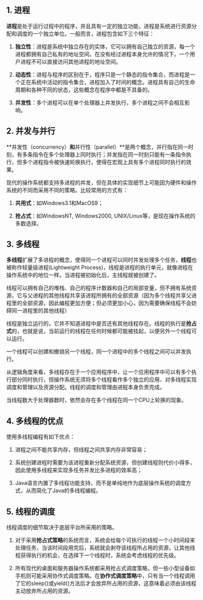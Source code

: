 ## 1. 进程

**进程**是处于运行过程中的程序，并且具有一定的独立功能，进程是系统进行资源分配和调度的一个独立单位。一般而言，进程包含如下三个特征：

1. **独立性**：进程是系统中独立存在的实体，它可以拥有自己独立的资源，每一个进程都拥有自己私有的地址空间。在没有经过进程本身允许的情况下，一个用户进程不可以直接访问其他进程的地址空间。

2. **动态性**：进程与程序的区别在于，程序只是一个静态的指令集合，而进程是一个正在系统中活动的指令集合，进程加入了时间的概念。进程具有自己的生命周期和各种不同的状态，这些概念在程序中都是不具备的。

3. **并发性**：多个进程可以在单个处理器上并发执行，多个进程之间不会相互影响。

## 2. 并发与并行

**并发性（concurrency）**和**并行性（parallel）**是两个概念，并行指在同一时刻，有多条指令在多个处理器上同时执行；并发指在同一时刻只能有一条指令执行，但多个进程指令被快速轮换执行，使得在宏观上具有多个进程同时执行的效果。

现代的操作系统都支持多进程的并发，但在具体的实现细节上可能因为硬件和操作系统的不同而采用不同的策略。比较常用的方式有：

1. **共用式**：如Windows3.1和MacOS9；

2. **抢占式**：如WindowsNT, Windows2000, UNIX/Linux等，是现在操作系统的多数选择。

## 3. 多线程

**多线程**扩展了多进程的概念，使得同一个进程可以同时并发处理多个任务，**线程**也被称作轻量级进程(Lightweight Process)，线程是进程的执行单元，就像进程在操作系统中的地位一样。当进程被初始化后，主线程就被创建了。

线程可以拥有自己的堆栈、自己的程序计数器和自己的局部变量，但不拥有系统资源，它与父进程的其他线程共享该进程所拥有的全部资源（因为多个线程共享父进程里的全部资源，因此编程更加方便；但必须更加小心，因为需要确保线程不会妨碍同一进程里的其他线程）

线程是独立运行的，它并不知道进程中是否还有其他线程存在。线程的执行是**抢占式**的，也就是说，当前运行的线程在任何时候都可能被挂起，以便另外一个线程可以运行。

一个线程可以创建和撤销另一个线程，同一个进程中的多个线程之间可以并发执行。

从逻辑角度来看，多线程存在于一个应用程序中，让一个应用程序中可以有多个执行部分同时执行，但操作系统无须将多个线程看作多个独立的应用、对多线程实现调度和管理以及资源分配。线程的调度和管理由进程本身负责完成。

当线程数大于处理器数时，依然会存在多个线程在同一个CPU上轮换的现象。

## 4. 多线程的优点

使用多线程编程有如下优点：

1. 进程之间不能共享内存，但线程之间共享内存非常容易；

2. 系统创建进程时需要为该进程重新分配系统资源，但创建线程则代价小得多，因此使用多线程来实现多任务并发比多进程的效率高；

3. Java语言内置了多线程功能支持，而不是单纯地作为底层操作系统的调度方式，从而简化了Java的多线程编程。

## 5. 线程的调度

线程调度的细节取决于底层平台所采用的策略。

1. 对于采用**抢占式策略**的系统而言，系统会给每个可执行的线程一个小时间段来处理任务，当该时间段用完后，系统就会剥夺该线程所占用的资源，让其他线程获得执行的机会，在选择下一个线程时，系统会考虑线程的优先级。

2. 所有现代的桌面和服务器操作系统都采用抢占式调度策略，但一些小型设备如手机则可能采用协作式调度策略。在**协作式调度策略**中，只有当一个线程调用了它的sleep()或yield()方法后才会放弃所占用的资源，这意味着必须由该线程主动放弃所占用的资源。

